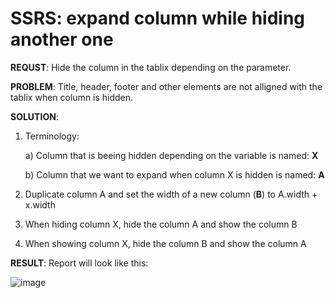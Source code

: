 # SSRS: expand column while hiding another one

**REQUST**: Hide the column in the tablix depending on the parameter.

**PROBLEM**: Title, header, footer and other elements are not alligned with the tablix when column is hidden.

**SOLUTION**:

1. Terminology:

    a) Column that is beeing hidden depending on the variable is named: **X**

    b) Column that we want to expand when column X is hidden is named: **A**
2. Duplicate column A and set the width of a new column (**B**) to A.width + x.width
3. When hiding column X, hide the column A and show the column B
4. When showing column X, hide the column B and show the column A


**RESULT**:
Report will look like this:

![image](https://user-images.githubusercontent.com/17928370/120065960-57fefc80-c074-11eb-8e9e-24ec49f2a1de.png)



